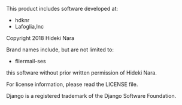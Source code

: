 This product includes software developed at:

* hdknr
* Lafoglia,Inc

Copyright 2018  Hideki Nara

Brand names include, but are not limited to:

* fliermail-ses

this software without prior written permission of Hideki Nara.

For license information, please read the LICENSE file.

Django is a registered trademark of the Django Software Foundation.
